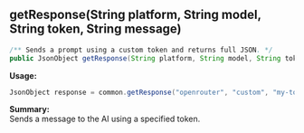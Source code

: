 ## getResponse(String platform, String model, String token, String message)

```java
/** Sends a prompt using a custom token and returns full JSON. */
public JsonObject getResponse(String platform, String model, String token, String message)
```

**Usage:**
```java
JsonObject response = common.getResponse("openrouter", "custom", "my-token", "How are you?");
```

**Summary:**  
Sends a message to the AI using a specified token.
